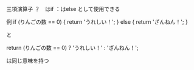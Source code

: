 三項演算子
？　はif
：はelse
として使用できる

例
if (りんごの数 == 0) {
  return 'うれしい！';
} else { return 'ざんねん！'; }

と

return (りんごの数 == 0) ? 'うれしい！' : 'ざんねん！';

は同じ意味を持つ
